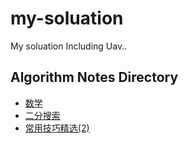 # my-soluation
My soluation Including Uav..

## Algorithm Notes Directory
- [数学](https://github.com/oklen/my-soluation/blob/master/%E6%95%B0%E5%AD%A6.md)
- [二分搜索](https://github.com/oklen/my-soluation/blob/master/二分搜索.md)
- [常用技巧精选(2)](https://github.com/oklen/my-soluation/blob/master/常用技巧精选(二).md)

